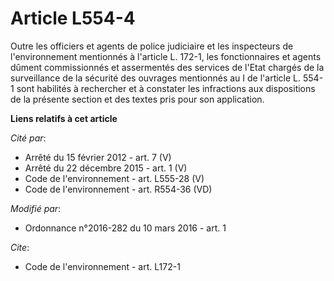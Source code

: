 # Article L554-4

Outre les officiers et agents de police judiciaire et les inspecteurs de l'environnement mentionnés à l'article L. 172-1, les
fonctionnaires et agents dûment commissionnés et assermentés des services de l'Etat chargés de la surveillance de la sécurité
des ouvrages mentionnés au I de l'article L. 554-1 sont habilités à rechercher et à constater les infractions aux
dispositions de la présente section et des textes pris pour son application.

**Liens relatifs à cet article**

_Cité par_:

  - Arrêté du 15 février 2012 - art. 7 (V)
  - Arrêté du 22 décembre 2015 - art. 1 (V)
  - Code de l'environnement - art. L555-28 (V)
  - Code de l'environnement - art. R554-36 (VD)

_Modifié par_:

  - Ordonnance n°2016-282 du 10 mars 2016 - art. 1

_Cite_:

  - Code de l'environnement - art. L172-1
